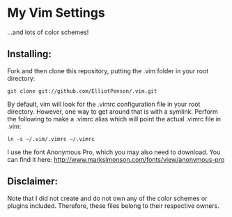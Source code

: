 My Vim Settings
====
...and lots of color schemes!

Installing:
----------------------

Fork and then clone this repository, putting the .vim folder in your root directory:

    git clone git://github.com/ElliotPenson/.vim.git

By default, vim will look for the .vimrc configuration file in your root directory. However, one way to get around that is with a symlink. Perform the following to make a .vimrc alias which will point the actual .vimrc file in .vim:

    ln -s ~/.vim/.vimrc ~/.vimrc

I use the font Anonymous Pro, which you may also need to download. You can find it here: 
http://www.marksimonson.com/fonts/view/anonymous-pro

Disclaimer:
----------------------
Note that I did not create and do not own any of the color schemes or plugins included. Therefore, these files belong to their respective owners.
